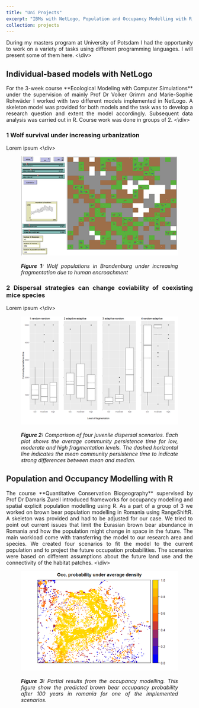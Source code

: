 ```yaml
---
title: "Uni Projects"
excerpt: "IBMs with NetLogo, Population and Occupancy Modelling with R, Bayesian Statistics with R<br/><img src='/images/netlogo1.png'>"
collection: projects
---
```


<div style="text-align: justify">
During my masters program at University of Potsdam I had the opportunity to work on a variety of tasks using different programming languages. I will present some of them here.
<\div>

## Individual-based models with NetLogo  

<div style="text-align: justify">
For the 3-week course **Ecological Modeling with Computer Simulations** under the supervision of mainly Prof Dr Volker Grimm and Marie-Sophie Rohwäder I worked with two different models implemented in NetLogo. A skeleton model was provided for both models and the task was to develop a research question and extent the model accordingly. Subsequent data analysis was carried out in R. Course work was done in groups of 2.
<\div>

### 1 Wolf survival under increasing urbanization

<div style="text-align: justify">
Lorem ipsum   
<\div>

<figure class="alert">
    <img id="Figure_1" src="/images/netlogo1.png">
    <figcaption>
        <i><br><strong>Figure 1:</strong> Wolf populations in Brandenburg under increasing fragmentation due to human encroachment</i>
    </figcaption>
</figure>

### 2 Dispersal strategies can change coviability of coexisting mice species

<div style="text-align: justify">
Lorem ipsum  
<\div>

<figure class="alert">
    <img id="Figure_2" src="/images/netlogo2.png">
    <figcaption>
        <i><br><strong>Figure 2:</strong> Comparison of four juvenile dispersal scenarios. Each plot shows the average community persistence time for low, moderate and high fragmentation levels. The dashed horizontal line indicates the mean community persistence time to indicate strong differences between mean and median.</i>
    </figcaption>
</figure>

## Population and Occupancy Modelling with R  

<div style="text-align: justify">
The course **Quantitative Conservation Biogeography** supervised by Prof Dr Damaris Zurell introduced frameworks for occupancy modelling and spatial explicit population modelling using R. As a part of a group of 3 we worked on brown bear population modelling in Romania using RangeShiftR. A skeleton was provided and had to be adjusted for our case. We tried to point out current issues that limit the Eurasian brown bear abundance in Romania and how the population might change in space in the future.  
The main workload come with transferring the model to our research area and species. We created four scenarios to fit the model to the current population and to project the future occupation probabilities. The scenarios were based on different assumptions about the future land use and the connectivity of the habitat patches.  
<\div>

<figure class="alert">
    <img id="Figure_3" src="/images/occ1.png">
    <figcaption>
        <i><br><strong>Figure 3:</strong> Partial results from the occupancy modelling. This figure show the predicted brown bear occupancy probability after 100 years in romania for one of the implemented scenarios.</i>
    </figcaption>
</figure>
</div>